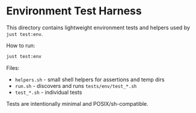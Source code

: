 # Environment Test Harness

This directory contains lightweight environment tests and helpers used by `just test:env`.

How to run:

```sh
just test:env
```

Files:

- `helpers.sh` - small shell helpers for assertions and temp dirs
- `run.sh` - discovers and runs `tests/env/test_*.sh`
- `test_*.sh` - individual tests

Tests are intentionally minimal and POSIX/sh-compatible.
